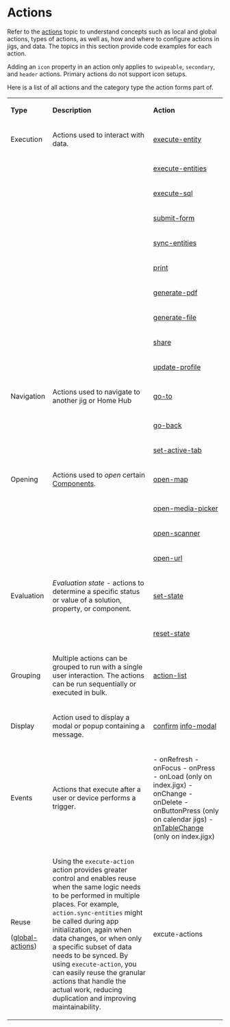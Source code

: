 # Actions

Refer to the [actions](https://docs.jigx.com/actions) topic to understand concepts such as local and global actions, types of actions, as well as, how and where to configure actions in jigs, and data. The topics in this section provide code examples for each action.

Adding an `icon` property in an action only applies to `swipeable`, `secondary`, and `header` actions. Primary actions do not support icon setups.

Here is a list of all actions and the category type the action forms part of.

<table isTableHeaderOn="true" selectedColumns="" selectedRows="" selectedTable="false" columnWidths="142,377">
  <tr>
    <td selected="false" align="left">
      <p><strong>Type</strong></p>
    </td>
    <td selected="false" align="left">
      <p><strong>Description</strong></p>
    </td>
    <td selected="false" align="left">
      <p><strong>Action</strong></p>
    </td>
  </tr>
  <tr>
    <td selected="false" align="left">
      <p>Execution</p>
    </td>
    <td selected="false" align="left">
      <p>Actions used to interact with data.</p>
    </td>
    <td selected="false" align="left">
      <p><a href="./Actions/execute-entity.md">execute-entity</a></p>
    </td>
  </tr>
  <tr>
    <td selected="false" align="left">
    </td>
    <td selected="false" align="left">
    </td>
    <td selected="false" align="left">
      <p><a href="./Actions/execute-entities.md">execute-entities</a></p>
    </td>
  </tr>
  <tr>
    <td selected="false" align="left">
    </td>
    <td selected="false" align="left">
    </td>
    <td selected="false" align="left">
      <p><a href="./Actions/execute-sql.md">execute-sql</a></p>
    </td>
  </tr>
  <tr>
    <td selected="false" align="left">
    </td>
    <td selected="false" align="left">
    </td>
    <td selected="false" align="left">
      <p><a href="./Actions/submit-form.md">submit-form</a></p>
    </td>
  </tr>
  <tr>
    <td selected="false" align="left">
    </td>
    <td selected="false" align="left">
    </td>
    <td selected="false" align="left">
      <p><a href="./Actions/sync-entities.md">sync-entities</a></p>
    </td>
  </tr>
  <tr>
    <td selected="false" align="left">
    </td>
    <td selected="false" align="left">
    </td>
    <td selected="false" align="left">
      <p><a href="./Actions/print.md">print</a></p>
    </td>
  </tr>
  <tr>
    <td selected="false" align="left">
    </td>
    <td selected="false" align="left">
    </td>
    <td selected="false" align="left">
      <p><a href="./Actions/generate-pdf.md">generate-pdf</a></p>
    </td>
  </tr>
  <tr>
    <td selected="false" align="left">
    </td>
    <td selected="false" align="left">
    </td>
    <td selected="false" align="left">
      <p><a href="./Actions/generate-file.md">generate-file</a></p>
    </td>
  </tr>
  <tr>
    <td selected="false" align="left">
    </td>
    <td selected="false" align="left">
    </td>
    <td selected="false" align="left">
      <p><a href="./Actions/share.md">share</a></p>
    </td>
  </tr>
  <tr>
    <td selected="false" align="left">
    </td>
    <td selected="false" align="left">
    </td>
    <td selected="false" align="left">
      <p><a href="./Actions/update-profile.md">update-profile</a></p>
    </td>
  </tr>
  <tr>
    <td selected="false" align="left">
      <p>Navigation</p>
    </td>
    <td selected="false" align="left">
      <p>Actions used to navigate to another jig or Home Hub</p>
    </td>
    <td selected="false" align="left">
      <p><a href="./Actions/go-to.md">go-to</a></p>
    </td>
  </tr>
  <tr>
    <td selected="false" align="left">
    </td>
    <td selected="false" align="left">
    </td>
    <td selected="false" align="left">
      <p><a href="./Actions/go-back.md">go-back</a></p>
    </td>
  </tr>
  <tr>
    <td selected="false" align="left">
    </td>
    <td selected="false" align="left">
    </td>
    <td selected="false" align="left">
      <p><a href="./Actions/set-active-tab.md">set-active-tab</a></p>
    </td>
  </tr>
  <tr>
    <td selected="false" align="left">
      <p>Opening</p>
    </td>
    <td selected="false" align="left">
      <p>Actions used to <em>open</em> certain <a href="./Components.md">Components</a>.</p>
    </td>
    <td selected="false" align="left">
      <p><a href="./Actions/open-map.md">open-map</a></p>
    </td>
  </tr>
  <tr>
    <td selected="false" align="left">
    </td>
    <td selected="false" align="left">
    </td>
    <td selected="false" align="left">
      <p><a href="./Actions/open-media-picker.md">open-media-picker</a></p>
    </td>
  </tr>
  <tr>
    <td selected="false" align="left">
    </td>
    <td selected="false" align="left">
    </td>
    <td selected="false" align="left">
      <p><a href="./Actions/open-scanner.md">open-scanner</a></p>
    </td>
  </tr>
  <tr>
    <td selected="false" align="left">
    </td>
    <td selected="false" align="left">
    </td>
    <td selected="false" align="left">
      <p><a href="./Actions/open-url.md">open-url</a></p>
    </td>
  </tr>
  <tr>
    <td selected="false" align="left">
      <p>Evaluation</p>
    </td>
    <td selected="false" align="left">
      <p><em>Evaluation state -</em> actions to determine a specific status or value of a solution, property, or component.</p>
    </td>
    <td selected="false" align="left">
      <p><a href="./Actions/set-state.md">set-state</a></p>
    </td>
  </tr>
  <tr>
    <td selected="false" align="left">
    </td>
    <td selected="false" align="left">
    </td>
    <td selected="false" align="left">
      <p><a href="./Actions/reset-state.md">reset-state</a></p>
    </td>
  </tr>
  <tr>
    <td selected="false" align="left">
      <p>Grouping</p>
    </td>
    <td selected="false" align="left">
      <p>Multiple actions can be grouped to run with a single user interaction. The actions can be run sequentially or executed in bulk.</p>
    </td>
    <td selected="false" align="left">
      <p><a href="./Actions/action-list.md">action-list</a></p>
    </td>
  </tr>
  <tr>
    <td selected="false" align="left">
      <p>Display</p>
    </td>
    <td selected="false" align="left">
      <p>Action used to display a modal or popup containing a message.</p>
    </td>
    <td selected="false" align="left">
      <p><a href="./Actions/confirm.md">confirm</a>
      <a href="./Actions/info-modal.md">info-modal</a></p>
    </td>
  </tr>
  <tr>
    <td selected="false" align="left">
      <p>Events</p>
    </td>
    <td selected="false" align="left">
      <p>Actions that execute after a user or device performs a trigger.</p>
    </td>
    <td selected="false" align="left">
      <p>- onRefresh - onFocus - onPress - onLoad (only on index.jigx) - onChange - onDelete - onButtonPress (only on calendar jigs) - <a href="./Events/onTableChange.md">onTableChange</a> (only on index.jigx)</p>
    </td>
  </tr>
  <tr>
    <td selected="false" align="left">
      <p>Reuse</p>
      <p>(<a href="https://docs.jigx.com/actions#OUnpg">global-actions</a>)</p>
    </td>
    <td selected="false" align="left">
      <p>Using the <code>execute-action</code> action provides greater control and enables reuse when the same logic needs to be performed in multiple places. For example, <code>action.sync-entities</code> might be called during app initialization, again when data changes, or when only a specific subset of data needs to be synced. By using <code>execute-action</code>, you can easily reuse the granular actions that handle the actual work, reducing duplication and improving maintainability.</p>
    </td>
    <td selected="false" align="left">
      <p>excute-actions</p>
    </td>
  </tr>
</table>

